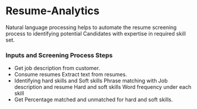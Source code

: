 # Resume-Analytics
Natural language processing helps to automate the resume screening process to identifying potential Candidates   with  expertise in  required skill set. 
### Inputs and Screening Process Steps
- Get job description from customer. 
- Consume  resumes Extract text from resumes. 
- Identifying hard skills and Soft skills Phrase matching  with  Job description and resume Hard and soft skills Word frequency under each skill  
- Get Percentage matched and unmatched for hard and soft skills.
